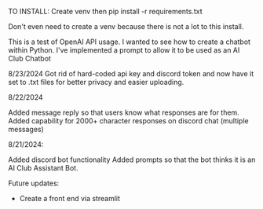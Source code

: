 TO INSTALL: 
Create venv then 
pip install -r requirements.txt

Don't even need to create a venv because there is not a lot to this install.

This is a test of OpenAI API usage. I wanted to see how to create a chatbot within Python. 
I've implemented a prompt to allow it to be used as an AI Club Chatbot

8/23/2024
Got rid of hard-coded api key and discord token and now have it set to .txt files for better privacy and easier uploading.

8/22/2024

Added message reply so that users know what responses are for them.
Added capability for 2000+ character responses on discord chat (multiple messages)

8/21/2024:

Added discord bot functionality
Added prompts so that the bot thinks it is an AI Club Assistant Bot.

Future updates:
- Create a front end via streamlit
